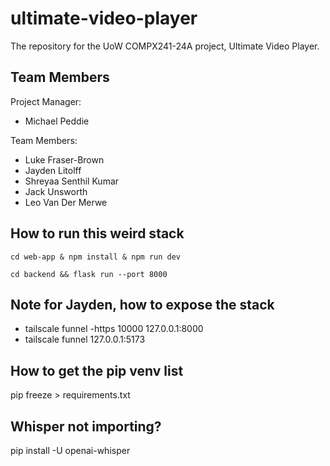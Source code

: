 # ultimate-video-player
The repository for the UoW COMPX241-24A project, Ultimate Video Player.

## Team Members

Project Manager: 
- Michael Peddie

Team Members: 
- Luke Fraser-Brown
- Jayden Litolff
- Shreyaa Senthil Kumar
- Jack Unsworth
- Leo Van Der Merwe

## How to run this weird stack
<code>cd web-app & npm install & npm run dev</code>

<code>cd backend && flask run --port 8000</code>


## Note for Jayden, how to expose the stack
- tailscale funnel -https 10000 127.0.0.1:8000
- tailscale funnel 127.0.0.1:5173

## How to get the pip venv list
pip freeze > requirements.txt

## Whisper not importing?
pip install -U openai-whisper